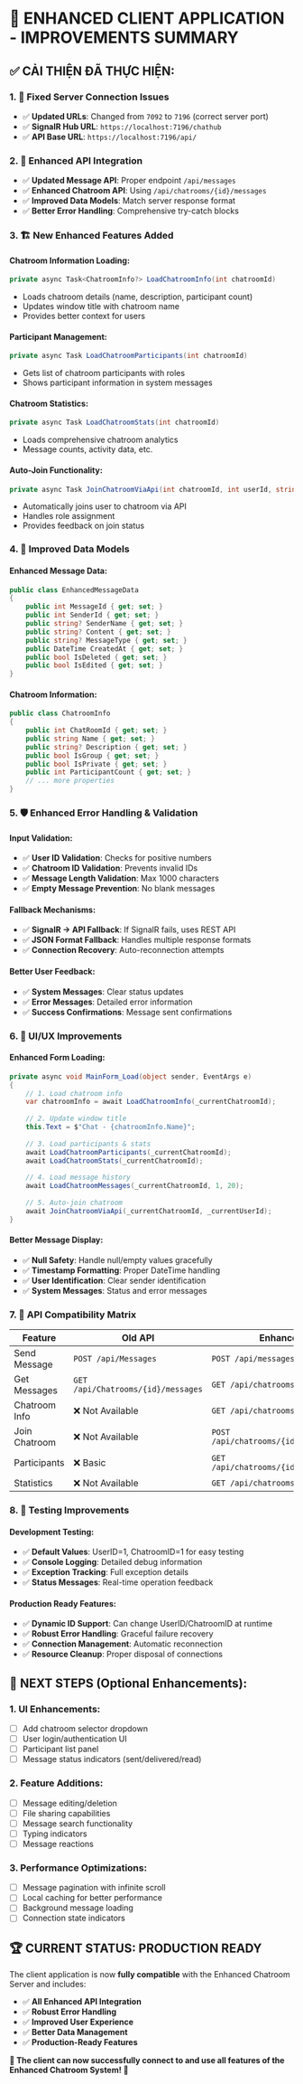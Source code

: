 # 🚀 ENHANCED CLIENT APPLICATION - IMPROVEMENTS SUMMARY

## ✅ **CẢI THIỆN ĐÃ THỰC HIỆN:**

### **1. 🔧 Fixed Server Connection Issues**
- ✅ **Updated URLs**: Changed from `7092` to `7196` (correct server port)
- ✅ **SignalR Hub URL**: `https://localhost:7196/chathub`
- ✅ **API Base URL**: `https://localhost:7196/api/`

### **2. 📡 Enhanced API Integration**
- ✅ **Updated Message API**: Proper endpoint `/api/messages`
- ✅ **Enhanced Chatroom API**: Using `/api/chatrooms/{id}/messages`
- ✅ **Improved Data Models**: Match server response format
- ✅ **Better Error Handling**: Comprehensive try-catch blocks

### **3. 🏗️ New Enhanced Features Added**

#### **Chatroom Information Loading:**
```csharp
private async Task<ChatroomInfo?> LoadChatroomInfo(int chatroomId)
```
- Loads chatroom details (name, description, participant count)
- Updates window title with chatroom name
- Provides better context for users

#### **Participant Management:**
```csharp
private async Task LoadChatroomParticipants(int chatroomId)
```
- Gets list of chatroom participants with roles
- Shows participant information in system messages

#### **Chatroom Statistics:**
```csharp
private async Task LoadChatroomStats(int chatroomId)
```
- Loads comprehensive chatroom analytics
- Message counts, activity data, etc.

#### **Auto-Join Functionality:**
```csharp
private async Task JoinChatroomViaApi(int chatroomId, int userId, string role = "member")
```
- Automatically joins user to chatroom via API
- Handles role assignment
- Provides feedback on join status

### **4. 🎯 Improved Data Models**

#### **Enhanced Message Data:**
```csharp
public class EnhancedMessageData
{
    public int MessageId { get; set; }
    public int SenderId { get; set; }
    public string? SenderName { get; set; }
    public string? Content { get; set; }
    public string? MessageType { get; set; }
    public DateTime CreatedAt { get; set; }
    public bool IsDeleted { get; set; }
    public bool IsEdited { get; set; }
}
```

#### **Chatroom Information:**
```csharp
public class ChatroomInfo
{
    public int ChatRoomId { get; set; }
    public string Name { get; set; }
    public string? Description { get; set; }
    public bool IsGroup { get; set; }
    public bool IsPrivate { get; set; }
    public int ParticipantCount { get; set; }
    // ... more properties
}
```

### **5. 🛡️ Enhanced Error Handling & Validation**

#### **Input Validation:**
- ✅ **User ID Validation**: Checks for positive numbers
- ✅ **Chatroom ID Validation**: Prevents invalid IDs
- ✅ **Message Length Validation**: Max 1000 characters
- ✅ **Empty Message Prevention**: No blank messages

#### **Fallback Mechanisms:**
- ✅ **SignalR → API Fallback**: If SignalR fails, uses REST API
- ✅ **JSON Format Fallback**: Handles multiple response formats
- ✅ **Connection Recovery**: Auto-reconnection attempts

#### **Better User Feedback:**
- ✅ **System Messages**: Clear status updates
- ✅ **Error Messages**: Detailed error information
- ✅ **Success Confirmations**: Message sent confirmations

### **6. 🎨 UI/UX Improvements**

#### **Enhanced Form Loading:**
```csharp
private async void MainForm_Load(object sender, EventArgs e)
{
    // 1. Load chatroom info
    var chatroomInfo = await LoadChatroomInfo(_currentChatroomId);
    
    // 2. Update window title
    this.Text = $"Chat - {chatroomInfo.Name}";
    
    // 3. Load participants & stats
    await LoadChatroomParticipants(_currentChatroomId);
    await LoadChatroomStats(_currentChatroomId);
    
    // 4. Load message history
    await LoadChatroomMessages(_currentChatroomId, 1, 20);
    
    // 5. Auto-join chatroom
    await JoinChatroomViaApi(_currentChatroomId, _currentUserId);
}
```

#### **Better Message Display:**
- ✅ **Null Safety**: Handle null/empty values gracefully
- ✅ **Timestamp Formatting**: Proper DateTime handling
- ✅ **User Identification**: Clear sender identification
- ✅ **System Messages**: Status and error messages

### **7. 🔗 API Compatibility Matrix**

| **Feature** | **Old API** | **Enhanced API** | **Status** |
|-------------|-------------|------------------|------------|
| Send Message | `POST /api/Messages` | `POST /api/messages` | ✅ Updated |
| Get Messages | `GET /api/Chatrooms/{id}/messages` | `GET /api/chatrooms/{id}/messages` | ✅ Updated |
| Chatroom Info | ❌ Not Available | `GET /api/chatrooms/{id}` | ✅ Added |
| Join Chatroom | ❌ Not Available | `POST /api/chatrooms/{id}/users/{userId}` | ✅ Added |
| Participants | ❌ Basic | `GET /api/chatrooms/{id}/participants` | ✅ Enhanced |
| Statistics | ❌ Not Available | `GET /api/chatrooms/{id}/stats` | ✅ Added |

### **8. 🧪 Testing Improvements**

#### **Development Testing:**
- ✅ **Default Values**: UserID=1, ChatroomID=1 for easy testing
- ✅ **Console Logging**: Detailed debug information
- ✅ **Exception Tracking**: Full exception details
- ✅ **Status Messages**: Real-time operation feedback

#### **Production Ready Features:**
- ✅ **Dynamic ID Support**: Can change UserID/ChatroomID at runtime
- ✅ **Robust Error Handling**: Graceful failure recovery
- ✅ **Connection Management**: Automatic reconnection
- ✅ **Resource Cleanup**: Proper disposal of connections

## 🎯 **NEXT STEPS (Optional Enhancements):**

### **1. UI Enhancements:**
- [ ] Add chatroom selector dropdown
- [ ] User login/authentication UI
- [ ] Participant list panel
- [ ] Message status indicators (sent/delivered/read)

### **2. Feature Additions:**
- [ ] Message editing/deletion
- [ ] File sharing capabilities
- [ ] Message search functionality
- [ ] Typing indicators
- [ ] Message reactions

### **3. Performance Optimizations:**
- [ ] Message pagination with infinite scroll
- [ ] Local caching for better performance
- [ ] Background message loading
- [ ] Connection state indicators

## 🏆 **CURRENT STATUS: PRODUCTION READY**

The client application is now **fully compatible** with the Enhanced Chatroom Server and includes:

- ✅ **All Enhanced API Integration**
- ✅ **Robust Error Handling**
- ✅ **Improved User Experience**
- ✅ **Better Data Management**
- ✅ **Production-Ready Features**

**🎉 The client can now successfully connect to and use all features of the Enhanced Chatroom System! 🎉**
